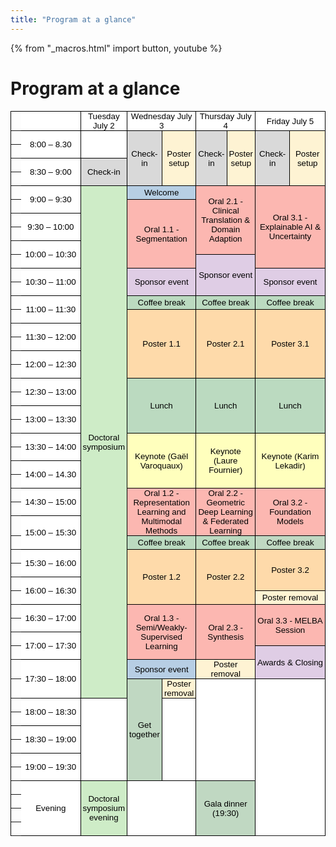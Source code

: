 ```yaml
---
title: "Program at a glance"
---
```

<title>Program at a glance</title>

{% from "_macros.html" import button, youtube %}

<h1>Program at a glance</h1>

<style type="text/css">.ritz .waffle a { color: inherit; }.ritz .waffle .s11{border-bottom:1px SOLID #000000;border-right:1px SOLID #000000;background-color:#dfcde5;text-align:center;color:#000000;font-family:'Arial';font-size:10pt;vertical-align:middle;white-space:nowrap;direction:ltr;padding:0px 3px 0px 3px;}.ritz .waffle .s3{border-bottom:1px SOLID #000000;border-right:1px SOLID #000000;background-color:#ceecc7;text-align:center;color:#000000;font-family:'Arial';font-size:10pt;vertical-align:middle;white-space:normal;overflow:hidden;word-wrap:break-word;direction:ltr;padding:0px 3px 0px 3px;}.ritz .waffle .s0{border-bottom:1px SOLID #000000;border-right:1px SOLID #000000;background-color:#ffffff;text-align:center;color:#000000;font-family:'Arial';font-size:10pt;vertical-align:middle;white-space:normal;overflow:hidden;word-wrap:break-word;direction:ltr;padding:0px 3px 0px 3px;}.ritz .waffle .s10{border-bottom:1px SOLID #000000;border-right:1px SOLID #000000;background-color:#c0d8c2;text-align:center;color:#000000;font-family:'Arial';font-size:10pt;vertical-align:middle;white-space:normal;overflow:hidden;word-wrap:break-word;direction:ltr;padding:0px 3px 0px 3px;}.ritz .waffle .s1{border-bottom:1px SOLID #000000;border-right:1px SOLID #000000;background-color:#d9d9d9;text-align:center;color:#000000;font-family:'Arial';font-size:10pt;vertical-align:middle;white-space:normal;overflow:hidden;word-wrap:break-word;direction:ltr;padding:0px 3px 0px 3px;}.ritz .waffle .s14{border-bottom:1px SOLID #000000;border-right:1px SOLID #000000;background-color:#ffffff;text-align:left;color:#000000;font-family:'Arial';font-size:10pt;vertical-align:bottom;white-space:nowrap;direction:ltr;padding:0px 3px 0px 3px;}.ritz .waffle .s5{border-bottom:1px SOLID #000000;border-right:1px SOLID #000000;background-color:#fcb7b1;text-align:center;color:#000000;font-family:'Arial';font-size:10pt;vertical-align:middle;white-space:normal;overflow:hidden;word-wrap:break-word;direction:ltr;padding:0px 3px 0px 3px;}.ritz .waffle .s8{border-bottom:1px SOLID #000000;border-right:1px SOLID #000000;background-color:#fedaaa;text-align:center;color:#000000;font-family:'Arial';font-size:10pt;vertical-align:middle;white-space:normal;overflow:hidden;word-wrap:break-word;direction:ltr;padding:0px 3px 0px 3px;}.ritz .waffle .s13{border-right:1px SOLID #000000;background-color:#ffffff;text-align:center;color:#000000;font-family:'Arial';font-size:10pt;vertical-align:middle;white-space:normal;overflow:hidden;word-wrap:break-word;direction:ltr;padding:0px 3px 0px 3px;}.ritz .waffle .s6{border-bottom:1px SOLID #000000;border-right:1px SOLID #000000;background-color:#dfcde5;text-align:center;color:#000000;font-family:'Arial';font-size:10pt;vertical-align:middle;white-space:normal;overflow:hidden;word-wrap:break-word;direction:ltr;padding:0px 3px 0px 3px;}.ritz .waffle .s7{border-bottom:1px SOLID #000000;border-right:1px SOLID #000000;background-color:#bbdac0;text-align:center;color:#000000;font-family:'Arial';font-size:10pt;vertical-align:middle;white-space:normal;overflow:hidden;word-wrap:break-word;direction:ltr;padding:0px 3px 0px 3px;}.ritz .waffle .s12{border-bottom:1px SOLID #000000;border-right:1px SOLID #000000;background-color:#b7cee4;text-align:center;color:#000000;font-family:'Arial';font-size:10pt;vertical-align:middle;white-space:normal;overflow:hidden;word-wrap:break-word;direction:ltr;padding:0px 3px 0px 3px;}.ritz .waffle .s2{border-bottom:1px SOLID #000000;border-right:1px SOLID #000000;background-color:#fef3d3;text-align:center;color:#000000;font-family:'Arial';font-size:10pt;vertical-align:middle;white-space:normal;overflow:hidden;word-wrap:break-word;direction:ltr;padding:0px 3px 0px 3px;}.ritz .waffle .s9{border-bottom:1px SOLID #000000;border-right:1px SOLID #000000;background-color:#ffffbd;text-align:center;color:#000000;font-family:'Arial';font-size:10pt;vertical-align:middle;white-space:normal;overflow:hidden;word-wrap:break-word;direction:ltr;padding:0px 3px 0px 3px;}.ritz .waffle .s4{border-bottom:1px SOLID #000000;border-right:1px SOLID #000000;background-color:#b7cfe4;text-align:center;color:#000000;font-family:'Arial';font-size:10pt;vertical-align:middle;white-space:normal;overflow:hidden;word-wrap:break-word;direction:ltr;padding:0px 3px 0px 3px;}</style>
<div class="ritz grid-container" dir="ltr">
   <table class="waffle" cellspacing="0" cellpadding="0" style="border-top:1px SOLID #000000; border-left:1px SOLID #000000">
      <thead>
        <tr>
        </tr>
      </thead>
      <tbody>
         <tr style="height: 22px">
            <th id="1197808027R0" style="height: 22px;" class="row-headers-background">
            </th>
            <td class="s0" style="width: 100px;"></td>
            <td class="s0" dir="ltr">Tuesday July 2</td>
            <td class="s0" dir="ltr" colspan="2">Wednesday July 3</td>
            <td class="s0" dir="ltr" colspan="2">Thursday July 4</td>
            <td class="s0" dir="ltr" colspan="2">Friday July 5</td>
         </tr>
         <tr style="height: 22px">
            <th id="1197808027R1" style="height: 22px;" class="row-headers-background">
            </th>
            <td class="s0" rowspan="2">8:00 – 8.30</td>
            <td class="s0" rowspan="2"></td>
            <td class="s1" rowspan="4">Check-in</td>
            <td class="s2" rowspan="4">Poster setup</td>
            <td class="s1" rowspan="4">Check-in</td>
            <td class="s2" rowspan="4">Poster setup</td>
            <td class="s1" rowspan="4">Check-in</td>
            <td class="s2" rowspan="4">Poster setup</td>
         </tr>
         <tr style="height: 22px">
            <th id="1197808027R2" style="height: 22px;" class="row-headers-background">
            </th>
         </tr>
         <tr style="height: 22px">
            <th id="1197808027R3" style="height: 22px;" class="row-headers-background">
            </th>
            <td class="s0" rowspan="2">8:30 – 9:00</td>
            <td class="s1" rowspan="2">Check-in</td>
         </tr>
         <tr style="height: 22px">
            <th id="1197808027R4" style="height: 22px;" class="row-headers-background">
            </th>
         </tr>
         <tr style="height: 22px">
            <th id="1197808027R5" style="height: 22px;" class="row-headers-background">
            </th>
            <td class="s0" rowspan="2">9:00 – 9:30</td>
            <td class="s3" dir="ltr" rowspan="36">Doctoral symposium</td>
            <td class="s4" colspan="2">Welcome</td>
            <td class="s5" colspan="2" rowspan="5">Oral 2.1 - Clinical Translation &amp; Domain Adaption</td>
            <td class="s5" colspan="2" rowspan="6">Oral 3.1 - Explainable AI &amp; Uncertainty</td>
         </tr>
         <tr style="height: 22px">
            <th id="1197808027R6" style="height: 22px;" class="row-headers-background">
            </th>
            <td class="s5" colspan="2" rowspan="5">Oral 1.1 - Segmentation</td>
         </tr>
         <tr style="height: 22px">
            <th id="1197808027R7" style="height: 22px;" class="row-headers-background">
            </th>
            <td class="s0" rowspan="2">9:30 – 10:00</td>
         </tr>
         <tr style="height: 22px">
            <th id="1197808027R8" style="height: 22px;" class="row-headers-background">
            </th>
         </tr>
         <tr style="height: 22px">
            <th id="1197808027R9" style="height: 22px;" class="row-headers-background">
            </th>
            <td class="s0" rowspan="2">10:00 – 10:30</td>
         </tr>
         <tr style="height: 22px">
            <th id="1197808027R10" style="height: 22px;" class="row-headers-background">
            </th>
            <td class="s6" colspan="2" rowspan="3">Sponsor event</td>
         </tr>
         <tr style="height: 22px">
            <th id="1197808027R11" style="height: 22px;" class="row-headers-background">
            </th>
            <td class="s0" rowspan="2">10:30 – 11:00</td>
            <td class="s6" colspan="2" rowspan="2">Sponsor event</td>
            <td class="s6" colspan="2" rowspan="2">Sponsor event</td>
         </tr>
         <tr style="height: 22px">
            <th id="1197808027R12" style="height: 22px;" class="row-headers-background">
            </th>
         </tr>
         <tr style="height: 22px">
            <th id="1197808027R13" style="height: 22px;" class="row-headers-background">
            </th>
            <td class="s0" rowspan="2">11:00 – 11:30</td>
            <td class="s7" dir="ltr" colspan="2">Coffee break</td>
            <td class="s7" dir="ltr" colspan="2">Coffee break</td>
            <td class="s7" dir="ltr" colspan="2">Coffee break</td>
         </tr>
         <tr style="height: 22px">
            <th id="1197808027R14" style="height: 22px;" class="row-headers-background">
            </th>
            <td class="s8" dir="ltr" colspan="2" rowspan="5">Poster 1.1</td>
            <td class="s8" colspan="2" rowspan="5">Poster 2.1</td>
            <td class="s8" dir="ltr" colspan="2" rowspan="5">Poster 3.1</td>
         </tr>
         <tr style="height: 22px">
            <th id="1197808027R15" style="height: 22px;" class="row-headers-background">
            </th>
            <td class="s0" rowspan="2">11:30 – 12:00</td>
         </tr>
         <tr style="height: 22px">
            <th id="1197808027R16" style="height: 22px;" class="row-headers-background">
            </th>
         </tr>
         <tr style="height: 22px">
            <th id="1197808027R17" style="height: 22px;" class="row-headers-background">
            </th>
            <td class="s0" rowspan="2">12:00 – 12:30</td>
         </tr>
         <tr style="height: 22px">
            <th id="1197808027R18" style="height: 22px;" class="row-headers-background">
            </th>
         </tr>
         <tr style="height: 22px">
            <th id="1197808027R19" style="height: 22px;" class="row-headers-background">
            </th>
            <td class="s0" rowspan="2">12:30 – 13:00</td>
            <td class="s7" colspan="2" rowspan="4">Lunch</td>
            <td class="s7" colspan="2" rowspan="4">Lunch</td>
            <td class="s7" colspan="2" rowspan="4">Lunch</td>
         </tr>
         <tr style="height: 22px">
            <th id="1197808027R20" style="height: 22px;" class="row-headers-background">
            </th>
         </tr>
         <tr style="height: 22px">
            <th id="1197808027R21" style="height: 22px;" class="row-headers-background">
            </th>
            <td class="s0" rowspan="2">13:00 – 13:30</td>
         </tr>
         <tr style="height: 22px">
            <th id="1197808027R22" style="height: 22px;" class="row-headers-background">
            </th>
         </tr>
         <tr style="height: 22px">
            <th id="1197808027R23" style="height: 22px;" class="row-headers-background">
            </th>
            <td class="s0" rowspan="2">13:30 – 14:00</td>
            <td class="s9" dir="ltr" colspan="2" rowspan="4">Keynote (Gaël Varoquaux)</td>
            <td class="s9" dir="ltr" colspan="2" rowspan="4">Keynote (Laure Fournier)</td>
            <td class="s9" dir="ltr" colspan="2" rowspan="4">Keynote (Karim Lekadir)</td>
         </tr>
         <tr style="height: 22px">
            <th id="1197808027R24" style="height: 22px;" class="row-headers-background">
            </th>
         </tr>
         <tr style="height: 22px">
            <th id="1197808027R25" style="height: 22px;" class="row-headers-background">
            </th>
            <td class="s0" rowspan="2">14:00 – 14.30</td>
         </tr>
         <tr style="height: 22px">
            <th id="1197808027R26" style="height: 22px;" class="row-headers-background">
            </th>
         </tr>
         <tr style="height: 22px">
            <th id="1197808027R27" style="height: 22px;" class="row-headers-background">
            </th>
            <td class="s0" dir="ltr" rowspan="2">14:30 – 15:00</td>
            <td class="s5" colspan="2" rowspan="3">Oral 1.2 - Representation Learning and Multimodal Methods</td>
            <td class="s5" colspan="2" rowspan="3">Oral 2.2 - Geometric Deep Learning &amp; Federated Learning</td>
            <td class="s5" colspan="2" rowspan="3">Oral 3.2 - Foundation Models</td>
         </tr>
         <tr style="height: 22px">
            <th id="1197808027R28" style="height: 22px;" class="row-headers-background">
            </th>
         </tr>
         <tr style="height: 22px">
            <th id="1197808027R29" style="height: 22px;" class="row-headers-background">
            </th>
            <td class="s0" rowspan="2">15:00 – 15:30</td>
         </tr>
         <tr style="height: 22px">
            <th id="1197808027R30" style="height: 22px;" class="row-headers-background">
            </th>
            <td class="s7" dir="ltr" colspan="2">Coffee break</td>
            <td class="s7" dir="ltr" colspan="2">Coffee break</td>
            <td class="s10" colspan="2">Coffee break</td>
         </tr>
         <tr style="height: 22px">
            <th id="1197808027R31" style="height: 22px;" class="row-headers-background">
            </th>
            <td class="s0" rowspan="2">15:30 – 16:00</td>
            <td class="s8" dir="ltr" colspan="2" rowspan="4">Poster 1.2</td>
            <td class="s8" colspan="2" rowspan="4">Poster 2.2</td>
            <td class="s8" colspan="2" rowspan="3">Poster 3.2</td>
         </tr>
         <tr style="height: 22px">
            <th id="1197808027R32" style="height: 22px;" class="row-headers-background">
            </th>
         </tr>
         <tr style="height: 22px">
            <th id="1197808027R33" style="height: 22px;" class="row-headers-background">
            </th>
            <td class="s0" rowspan="2">16:00 – 16:30</td>
         </tr>
         <tr style="height: 22px">
            <th id="1197808027R34" style="height: 22px;" class="row-headers-background">
            </th>
            <td class="s2" colspan="2">Poster removal</td>
         </tr>
         <tr style="height: 22px">
            <th id="1197808027R35" style="height: 22px;" class="row-headers-background">
            </th>
            <td class="s0" rowspan="2">16:30 – 17:00</td>
            <td class="s5" colspan="2" rowspan="4">Oral 1.3 - Semi/Weakly-Supervised Learning</td>
            <td class="s5" colspan="2" rowspan="4">Oral 2.3 - Synthesis</td>
            <td class="s5" colspan="2" rowspan="3">Oral 3.3 - MELBA Session</td>
         </tr>
         <tr style="height: 22px">
            <th id="1197808027R36" style="height: 22px;" class="row-headers-background">
            </th>
         </tr>
         <tr style="height: 22px">
            <th id="1197808027R37" style="height: 22px;" class="row-headers-background">
            </th>
            <td class="s0" rowspan="2">17:00 – 17:30</td>
         </tr>
         <tr style="height: 22px">
            <th id="1197808027R38" style="height: 22px;" class="row-headers-background">
            </th>
            <td class="s11" dir="ltr" colspan="2" rowspan="2">Awards &amp; Closing       </td>
         </tr>
         <tr style="height: 22px">
            <th id="1197808027R39" style="height: 22px;" class="row-headers-background">
            </th>
            <td class="s0" rowspan="2">17:30 – 18:00</td>
            <td class="s12" dir="ltr" colspan="2">Sponsor event</td>
            <td class="s2" colspan="2">Poster removal</td>
         </tr>
         <tr style="height: 22px">
            <th id="1197808027R40" style="height: 22px;" class="row-headers-background">
            </th>
            <td class="s10" rowspan="7">Get together</td>
            <td class="s2">Poster removal</td>
            <td class="s0" colspan="2" rowspan="7"></td>
            <td class="s13" colspan="2" rowspan="11"></td>
         </tr>
         <tr style="height: 22px">
            <th id="1197808027R41" style="height: 22px;" class="row-headers-background">
            </th>
            <td class="s0" rowspan="2">18:00 – 18:30</td>
            <td class="s0" rowspan="6"></td>
            <td class="s14" rowspan="6"></td>
         </tr>
         <tr style="height: 22px">
            <th id="1197808027R42" style="height: 22px;" class="row-headers-background">
            </th>
         </tr>
         <tr style="height: 22px">
            <th id="1197808027R43" style="height: 22px;" class="row-headers-background">
            </th>
            <td class="s0" rowspan="2">18:30 – 19:00</td>
         </tr>
         <tr style="height: 22px">
            <th id="1197808027R44" style="height: 22px;" class="row-headers-background">
            </th>
         </tr>
         <tr style="height: 22px">
            <th id="1197808027R45" style="height: 22px;" class="row-headers-background">
            </th>
            <td class="s0" rowspan="2">19:00 – 19:30</td>
         </tr>
         <tr style="height: 22px">
            <th id="1197808027R46" style="height: 22px;" class="row-headers-background">
            </th>
         </tr>
         <tr style="height: 22px">
            <th id="1197808027R47" style="height: 22px;" class="row-headers-background">
            </th>
            <td class="s0" rowspan="4">Evening</td>
            <td class="s3" dir="ltr" rowspan="4">Doctoral symposium evening</td>
            <td class="s0" colspan="2" rowspan="4"></td>
            <td class="s10" colspan="2" rowspan="4">Gala dinner (19:30)</td>
         </tr>
         <tr style="height: 22px">
            <th id="1197808027R48" style="height: 22px;" class="row-headers-background">
            </th>
         </tr>
         <tr style="height: 22px">
            <th id="1197808027R49" style="height: 22px;" class="row-headers-background">
            </th>
         </tr>
         <tr style="height: 22px">
            <th id="1197808027R50" style="height: 22px;" class="row-headers-background">
            </th>
         </tr>
      </tbody>
   </table>
</div>